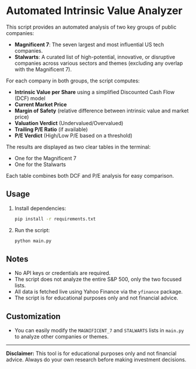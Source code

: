# Automated Intrinsic Value Analyzer

This script provides an automated analysis of two key groups of public companies:

- **Magnificent 7**: The seven largest and most influential US tech companies.
- **Stalwarts**: A curated list of high-potential, innovative, or disruptive companies across various sectors and themes (excluding any overlap with the Magnificent 7).

For each company in both groups, the script computes:

- **Intrinsic Value per Share** using a simplified Discounted Cash Flow (DCF) model
- **Current Market Price**
- **Margin of Safety** (relative difference between intrinsic value and market price)
- **Valuation Verdict** (Undervalued/Overvalued)
- **Trailing P/E Ratio** (if available)
- **P/E Verdict** (High/Low P/E based on a threshold)

The results are displayed as two clear tables in the terminal:
- One for the Magnificent 7
- One for the Stalwarts

Each table combines both DCF and P/E analysis for easy comparison.

## Usage

1. Install dependencies:
   ```bash
   pip install -r requirements.txt
   ```
2. Run the script:
   ```bash
   python main.py
   ```

## Notes
- No API keys or credentials are required.
- The script does not analyze the entire S&P 500, only the two focused lists.
- All data is fetched live using Yahoo Finance via the `yfinance` package.
- The script is for educational purposes only and not financial advice.

## Customization
- You can easily modify the `MAGNIFICENT_7` and `STALWARTS` lists in `main.py` to analyze other companies or themes.

---

**Disclaimer:** This tool is for educational purposes only and not financial advice. Always do your own research before making investment decisions.
